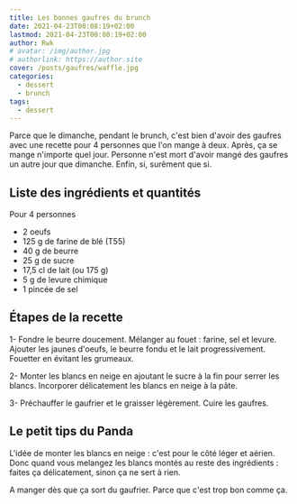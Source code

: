 ```yaml
---
title: Les bonnes gaufres du brunch
date: 2021-04-23T00:08:19+02:00
lastmod: 2021-04-23T00:08:19+02:00
author: Rwk
# avatar: /img/author.jpg
# authorlink: https://author.site
cover: /posts/gaufres/waffle.jpg
categories:
  - dessert
  - brunch
tags:
  - dessert
---
```


Parce que le dimanche, pendant le brunch, c'est bien d'avoir des gaufres avec une recette pour 4 personnes que l'on mange à deux. Après, ça se mange n'importe quel jour. Personne n'est mort d'avoir mangé des gaufres un autre jour que dimanche. Enfin, si, surêment que si.

<!--more-->

## Liste des ingrédients et quantités

Pour 4 personnes

- 2 oeufs
- 125 g de farine de blé (T55)
- 40 g de beurre
- 25 g de sucre
- 17,5 cl de lait (ou 175 g)
- 5 g de levure chimique
- 1 pincée de sel

## Étapes de la recette

1- Fondre le beurre doucement. Mélanger au fouet : farine, sel et levure.
Ajouter les jaunes d'oeufs, le beurre fondu et le lait progressivement. Fouetter en évitant les grumeaux.

2- Monter les blancs en neige en ajoutant le sucre à la fin pour serrer les blancs.
Incorporer délicatement les blancs en neige à la pâte.

3- Préchauffer le gaufrier et le graisser légèrement.
Cuire les gaufres.

## Le petit tips du Panda

L'idée de monter les blancs en neige : c'est pour le côté léger et aérien. Donc quand vous melangez les blancs montés au reste des ingrédients : faites ça délicatement, sinon ça ne sert à rien.

A manger dès que ça sort du gaufrier. Parce que c'est trop bon comme ça.